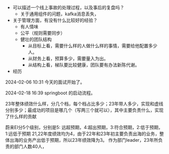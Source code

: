 - 可以描述一个线上事故的处理过程，以及事后的复盘吗？
	- 关于通用组件的问题，kafka消息丢失，
- 关于管理方面，有没有什么比较好的经验？
	- 有人情味
	- 公平（规则需要同步）
	- 健壮的团队结构
		- 从目标上看，需要什么样的人做什么样的事情，需要给他配置多少人。
		- 从财务上看，预算多少，需要量入为出。
		- 从结构上看，梯队要比较健康，团队要有办法新陈代谢。
- 经历



2024-02-06 10:31
今天的面试开始了。

2024-02-18 16:39
springboot 的启动流程。


23年整体绩效什么样，分几个档，每个档占比多少；23年带人多少，实现和虚线分别多少；最成功的项目是哪几个（写两三个就可以），其中主要负责什么，实现了什么样的贡献


蔚来EI分5个级别，分别是5: 远超预期，4:超出预期，3:符合预期，2:低于预期，1:远低于预期
21,22年度绩效均为4，由于22年和23年初主要负责出海的业务，整体出海的业务产出低于预期，所以23年绩效降为3。
作为部门leader，23年所负责的部门人数40人，